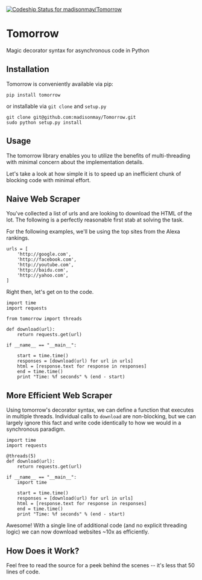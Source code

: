 [ ![Codeship Status for madisonmay/Tomorrow](https://codeship.com/projects/9a3b4c60-1b5b-0133-5ec7-7e346f2e432c/status?branch=master)](https://codeship.com/projects/94472)

# Tomorrow
Magic decorator syntax for asynchronous code in Python

Installation
------------

Tomorrow is conveniently available via pip:
```
pip install tomorrow
```

or installable via `git clone` and `setup.py`
```
git clone git@github.com:madisonmay/Tomorrow.git
sudo python setup.py install
```

Usage
-----
The tomorrow library enables you to utilize the benefits of multi-threading with minimal concern about the implementation details.

Let's take a look at how simple it is to speed up an inefficient chunk of blocking code with minimal effort.


Naive Web Scraper
-----------------
You've collected a list of urls and are looking to download the HTML of the lot.  The following is a perfectly reasonable first stab at solving the task.

For the following examples, we'll be using the top sites from the Alexa rankings.

```
urls = [
    'http://google.com',
    'http://facebook.com',
    'http://youtube.com',
    'http://baidu.com',
    'http://yahoo.com',
]
```

Right then, let's get on to the code.

```
import time
import requests

from tomorrow import threads

def download(url):
    return requests.get(url)

if __name__ == "__main__":

    start = time.time()
    responses = [download(url) for url in urls]
    html = [response.text for response in responses]
    end = time.time()
    print "Time: %f seconds" % (end - start)
```

More Efficient Web Scraper
--------------------------

Using tomorrow's decorator syntax, we can define a function that executes in multiple threads.  Individual calls to `download` are non-blocking, but we can largely ignore this fact and write code identically to how we would in a synchronous paradigm. 

``` 
import time
import requests

@threads(5)
def download(url):
    return requests.get(url)

if __name__ == "__main__":
    import time

    start = time.time()
    responses = [download(url) for url in urls]
    html = [response.text for response in responses]
    end = time.time()
    print "Time: %f seconds" % (end - start)

```

Awesome!  With a single line of additional code (and no explicit threading logic) we can now download websites ~10x as efficiently.


How Does it Work?
-----------------

Feel free to read the source for a peek behind the scenes -- it's less that 50 lines of code.
